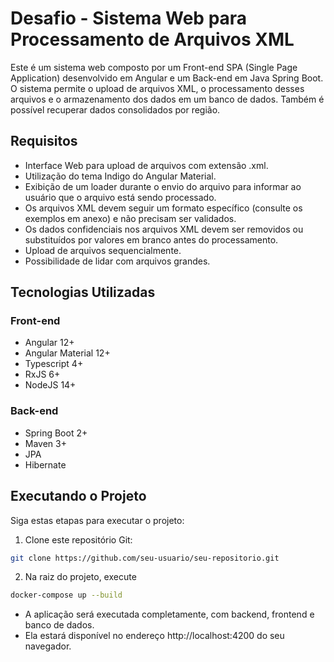 # Desafio - Sistema Web para Processamento de Arquivos XML

Este é um sistema web composto por um Front-end SPA (Single Page Application) desenvolvido em Angular e um Back-end em Java Spring Boot. O sistema permite o upload de arquivos XML, o processamento desses arquivos e o armazenamento dos dados em um banco de dados. Também é possível recuperar dados consolidados por região.

## Requisitos

- Interface Web para upload de arquivos com extensão .xml.
- Utilização do tema Indigo do Angular Material.
- Exibição de um loader durante o envio do arquivo para informar ao usuário que o arquivo está sendo processado.
- Os arquivos XML devem seguir um formato específico (consulte os exemplos em anexo) e não precisam ser validados.
- Os dados confidenciais nos arquivos XML devem ser removidos ou substituídos por valores em branco antes do processamento.
- Upload de arquivos sequencialmente.
- Possibilidade de lidar com arquivos grandes.

## Tecnologias Utilizadas

### Front-end
- Angular 12+
- Angular Material 12+
- Typescript 4+
- RxJS 6+
- NodeJS 14+

### Back-end
- Spring Boot 2+
- Maven 3+
- JPA
- Hibernate

## Executando o Projeto

Siga estas etapas para executar o projeto:

1. Clone este repositório Git:

```bash
git clone https://github.com/seu-usuario/seu-repositorio.git
```

2. Na raiz do projeto, execute

```bash
docker-compose up --build
```

- A aplicação será executada completamente, com backend, frontend e banco de dados.
- Ela estará disponível no endereço http://localhost:4200 do seu navegador.
